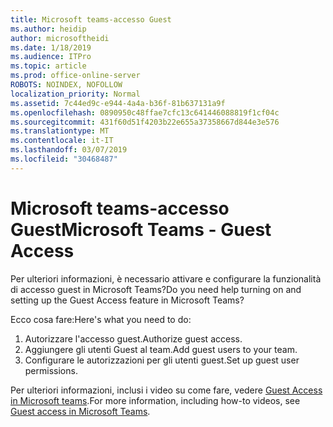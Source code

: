 ```yaml
---
title: Microsoft teams-accesso Guest
ms.author: heidip
author: microsoftheidi
ms.date: 1/18/2019
ms.audience: ITPro
ms.topic: article
ms.prod: office-online-server
ROBOTS: NOINDEX, NOFOLLOW
localization_priority: Normal
ms.assetid: 7c44ed9c-e944-4a4a-b36f-81b637131a9f
ms.openlocfilehash: 0890950c48ffae7cfc13c641446088819f1cf04c
ms.sourcegitcommit: 431f60d51f4203b22e655a37358667d844e3e576
ms.translationtype: MT
ms.contentlocale: it-IT
ms.lasthandoff: 03/07/2019
ms.locfileid: "30468487"
---
```

# <a name="microsoft-teams---guest-access"></a><span data-ttu-id="daa84-102">Microsoft teams-accesso Guest</span><span class="sxs-lookup"><span data-stu-id="daa84-102">Microsoft Teams - Guest Access</span></span>

<span data-ttu-id="daa84-103">Per ulteriori informazioni, è necessario attivare e configurare la funzionalità di accesso guest in Microsoft Teams?</span><span class="sxs-lookup"><span data-stu-id="daa84-103">Do you need help turning on and setting up the Guest Access feature in Microsoft Teams?</span></span>

<span data-ttu-id="daa84-104">Ecco cosa fare:</span><span class="sxs-lookup"><span data-stu-id="daa84-104">Here's what you need to do:</span></span>

1. <span data-ttu-id="daa84-105">Autorizzare l'accesso guest.</span><span class="sxs-lookup"><span data-stu-id="daa84-105">Authorize guest access.</span></span>
1. <span data-ttu-id="daa84-106">Aggiungere gli utenti Guest al team.</span><span class="sxs-lookup"><span data-stu-id="daa84-106">Add guest users to your team.</span></span>
1. <span data-ttu-id="daa84-107">Configurare le autorizzazioni per gli utenti guest.</span><span class="sxs-lookup"><span data-stu-id="daa84-107">Set up guest user permissions.</span></span>

<span data-ttu-id="daa84-108">Per ulteriori informazioni, inclusi i video su come fare, vedere [Guest Access in Microsoft teams](https://docs.microsoft.com/en-us/microsoftteams/guest-access).</span><span class="sxs-lookup"><span data-stu-id="daa84-108">For more information, including how-to videos, see [Guest access in Microsoft Teams](https://docs.microsoft.com/en-us/microsoftteams/guest-access).</span></span>

